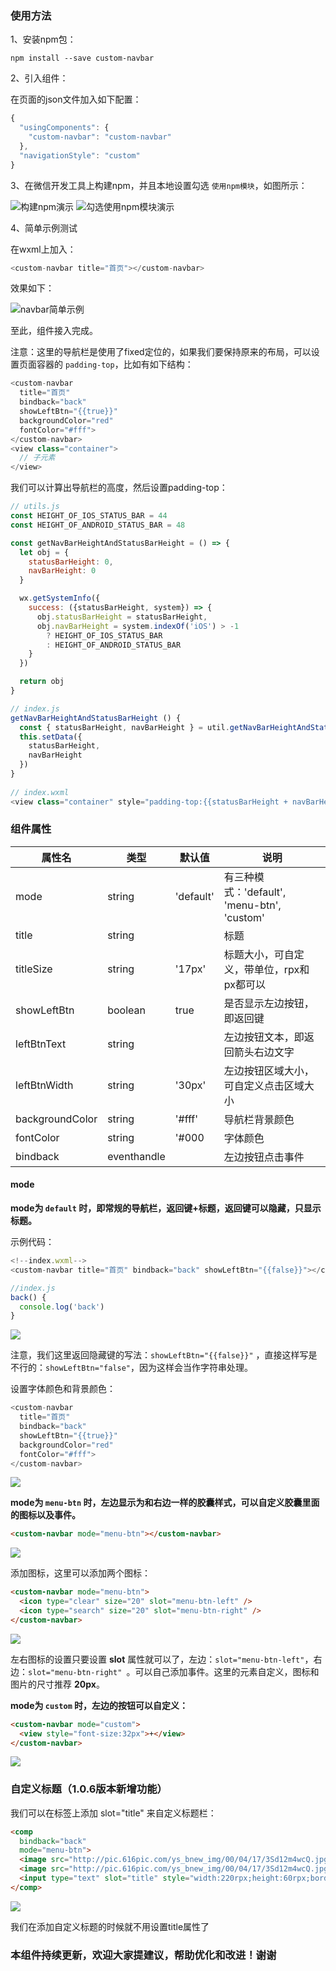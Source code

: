 ### 使用方法

1、安装npm包：

```
npm install --save custom-navbar
```

2、引入组件：

在页面的json文件加入如下配置：

```js
{
  "usingComponents": {
    "custom-navbar": "custom-navbar"
  },
  "navigationStyle": "custom"
}
```

3、在微信开发工具上构建npm，并且本地设置勾选 ```使用npm模块```，如图所示：

![构建npm演示](https://i.niupic.com/images/2020/03/31/7crs.jpeg)
![勾选使用npm模块演示](https://i.niupic.com/images/2020/03/31/7cru.jpeg)

4、简单示例测试

在wxml上加入：

```js
<custom-navbar title="首页"></custom-navbar>
```

效果如下：

![navbar简单示例](https://i.niupic.com/images/2020/03/31/7cED.png)

至此，组件接入完成。

注意：这里的导航栏是使用了fixed定位的，如果我们要保持原来的布局，可以设置页面容器的 ```padding-top```，比如有如下结构：

```js
<custom-navbar
  title="首页"
  bindback="back"
  showLeftBtn="{{true}}"
  backgroundColor="red"
  fontColor="#fff">
</custom-navbar>
<view class="container">
  // 子元素
</view>
```

我们可以计算出导航栏的高度，然后设置padding-top：

```js
// utils.js
const HEIGHT_OF_IOS_STATUS_BAR = 44
const HEIGHT_OF_ANDROID_STATUS_BAR = 48

const getNavBarHeightAndStatusBarHeight = () => {
  let obj = {
    statusBarHeight: 0,
    navBarHeight: 0
  }

  wx.getSystemInfo({
    success: ({statusBarHeight, system}) => {
      obj.statusBarHeight = statusBarHeight,
      obj.navBarHeight = system.indexOf('iOS') > -1
        ? HEIGHT_OF_IOS_STATUS_BAR 
        : HEIGHT_OF_ANDROID_STATUS_BAR
    }
  })

  return obj
}

// index.js
getNavBarHeightAndStatusBarHeight () {
  const { statusBarHeight, navBarHeight } = util.getNavBarHeightAndStatusBarHeight()
  this.setData({
    statusBarHeight,
    navBarHeight
  })
}
  
// index.wxml
<view class="container" style="padding-top:{{statusBarHeight + navBarHeight}}px"></view>
```

### 组件属性

属性名           | 类型        | 默认值   |  说明  
----------------|------------|---------|-------
mode            |string      |'default'|有三种模式：'default', 'menu-btn', 'custom'
title           |string      |         |标题
titleSize       |string      |'17px'   |标题大小，可自定义，带单位，rpx和px都可以
showLeftBtn     |boolean     |true     |是否显示左边按钮，即返回键
leftBtnText     |string      |         |左边按钮文本，即返回箭头右边文字
leftBtnWidth    |string      |'30px'   |左边按钮区域大小，可自定义点击区域大小
backgroundColor |string      |'#fff'   |导航栏背景颜色
fontColor       |string      |'#000    |字体颜色
bindback        |eventhandle |         |左边按钮点击事件


#### mode

**mode为 ```default``` 时，即常规的导航栏，返回键+标题，返回键可以隐藏，只显示标题。**

示例代码：

```js
<!--index.wxml-->
<custom-navbar title="首页" bindback="back" showLeftBtn="{{false}}"></custom-navbar>

//index.js
back() {
  console.log('back')
}
```

![](https://i.niupic.com/images/2020/03/31/7ct0.png)

注意，我们这里返回隐藏键的写法：```showLeftBtn="{{false}}"``` ，直接这样写是不行的：```showLeftBtn="false"```，因为这样会当作字符串处理。

设置字体颜色和背景颜色：

```js
<custom-navbar
  title="首页"
  bindback="back"
  showLeftBtn="{{true}}"
  backgroundColor="red"
  fontColor="#fff">
</custom-navbar>
```

![](https://i.niupic.com/images/2020/03/31/7ctA.png)

**mode为 ```menu-btn``` 时，左边显示为和右边一样的胶囊样式，可以自定义胶囊里面的图标以及事件。**

```html
<custom-navbar mode="menu-btn"></custom-navbar>
```

![](https://i.niupic.com/images/2020/03/31/7cBJ.png)

添加图标，这里可以添加两个图标：

```html
<custom-navbar mode="menu-btn">
  <icon type="clear" size="20" slot="menu-btn-left" />
  <icon type="search" size="20" slot="menu-btn-right" />
</custom-navbar>
```

![](https://i.niupic.com/images/2020/03/31/7cDe.png)

左右图标的设置只要设置 **slot** 属性就可以了，左边：```slot="menu-btn-left"```，右边：```slot="menu-btn-right" ```。可以自己添加事件。这里的元素自定义，图标和图片的尺寸推荐 **20px**。

**mode为 ```custom``` 时，左边的按钮可以自定义：**

```html
<custom-navbar mode="custom">
  <view style="font-size:32px">+</view>
</custom-navbar>
```

![](https://i.niupic.com/images/2020/03/31/7cE8.png)

### 自定义标题（1.0.6版本新增功能）

我们可以在标签上添加 slot="title" 来自定义标题栏：

```html
<comp
  bindback="back"
  mode="menu-btn">
  <image src="http://pic.616pic.com/ys_bnew_img/00/04/17/3Sd12m4wcQ.jpg" slot="menu-btn-left" style="width:20px;height:20px"></image>
  <image src="http://pic.616pic.com/ys_bnew_img/00/04/17/3Sd12m4wcQ.jpg" slot="menu-btn-right" style="width:20px;height:20px"></image>
  <input type="text" slot="title" style="width:220rpx;height:60rpx;border-radius:30rpx;background:#f8f8f8;font-size:28rpx;padding-left:30rpx" placeholder="请输入关键字"/>
</comp>
```

![](https://i.niupic.com/images/2020/04/26/7vIh.png)

我们在添加自定义标题的时候就不用设置title属性了

### 本组件持续更新，欢迎大家提建议，帮助优化和改进！谢谢
